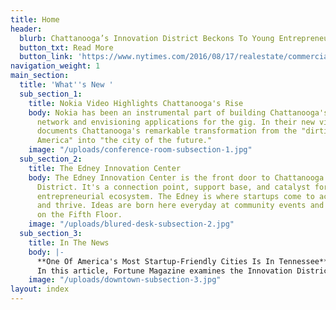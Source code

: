 ```yaml
---
title: Home
header:
  blurb: Chattanooga’s Innovation District Beckons To Young Entrepreneurs
  button_txt: Read More
  button_link: 'https://www.nytimes.com/2016/08/17/realestate/commercial/chattanoogas-innovation-district-beckons-to-young-entrepreneurs.html?_r=0 '
navigation_weight: 1
main_section:
  title: 'What''s New '
  sub_section_1:
    title: Nokia Video Highlights Chattanooga's Rise
    body: Nokia has been an instrumental part of building Chattanooga's citywide 10-gigabyte
      network and envisioning applications for the gig. In their new video, Nokia
      documents Chattanooga's remarkable transformation from the "dirtiest city in
      America" into "the city of the future."
    image: "/uploads/conference-room-subsection-1.jpg"
  sub_section_2:
    title: The Edney Innovation Center
    body: The Edney Innovation Center is the front door to Chattanooga's Innovation
      District. It's a connection point, support base, and catalyst for the local
      entrepreneurial ecosystem. The Edney is where startups come to accelerate, grow
      and thrive. Ideas are born here everyday at community events and workshops hosted
      on the Fifth Floor.
    image: "/uploads/blured-desk-subsection-2.jpg"
  sub_section_3:
    title: In The News
    body: |-
      **One Of America's Most Startup-Friendly Cities Is In Tennessee**
      In this article, Fortune Magazine examines the Innovation District’s use of Chattanooga’s gigabit network and expanding entrepreneurial epicenter.
    image: "/uploads/downtown-subsection-3.jpg"
layout: index
---
```


